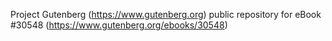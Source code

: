 Project Gutenberg (https://www.gutenberg.org) public repository for eBook #30548 (https://www.gutenberg.org/ebooks/30548)
